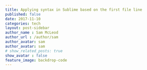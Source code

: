 ```yaml
---
title: Applying syntax in Sublime based on the first file line
published: false
date: 2017-11-10
categories: tech
layout: post-sidebar
author_name : Sam McLeod
author_url : /author/sam
author_avatar: sam
author_avatar: sam
# show_related_posts: true
show_avatar : false
feature_image: backdrop-code
---
```


